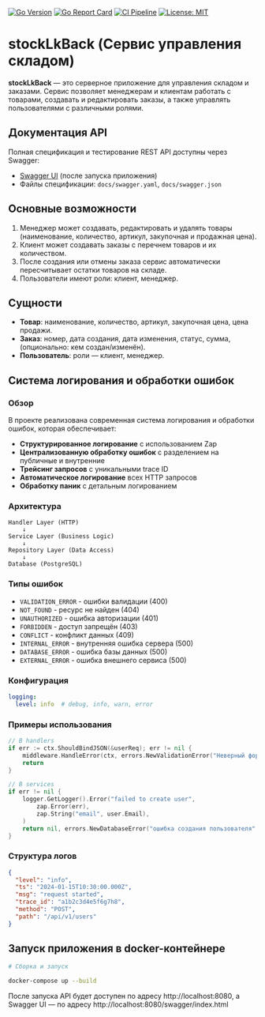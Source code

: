 [![Go Version](https://img.shields.io/github/go-mod/go-version/mikhailshtv/stockLkBack)](https://github.com/mikhailshtv/stockLkBack)
[![Go Report Card](https://goreportcard.com/badge/github.com/mikhailshtv/stockLkBack)](https://goreportcard.com/report/github.com/mikhailshtv/stockLkBack)
[![CI Pipeline](https://github.com/mikhailshtv/stockLkBack/actions/workflows/stockLk-github-ci.yml/badge.svg)](https://github.com/mikhailshtv/stockLkBack/actions/workflows/stockLk-github-ci.yml)
[![License: MIT](https://img.shields.io/badge/License-MIT-yellow.svg)](https://opensource.org/licenses/MIT)
# stockLkBack (Сервис управления складом)

**stockLkBack** — это серверное приложение для управления складом и заказами. Сервис позволяет менеджерам и клиентам работать с товарами, создавать и редактировать заказы, а также управлять пользователями с различными ролями.

## Документация API

Полная спецификация и тестирование REST API доступны через Swagger:

- [Swagger UI](http://localhost:8080/swagger/index.html) (после запуска приложения)
- Файлы спецификации: `docs/swagger.yaml`, `docs/swagger.json`

## Основные возможности

1. Менеджер может создавать, редактировать и удалять товары (наименование, количество, артикул, закупочная и продажная цена).
2. Клиент может создавать заказы с перечнем товаров и их количеством.
3. После создания или отмены заказа сервис автоматически пересчитывает остатки товаров на складе.
4. Пользователи имеют роли: клиент, менеджер.

## Сущности

- **Товар**: наименование, количество, артикул, закупочная цена, цена продажи.
- **Заказ**: номер, дата создания, дата изменения, статус, сумма, (опционально: кем создан/изменён).
- **Пользователь**: роли — клиент, менеджер.

## Система логирования и обработки ошибок

### Обзор

В проекте реализована современная система логирования и обработки ошибок, которая обеспечивает:

- **Структурированное логирование** с использованием Zap
- **Централизованную обработку ошибок** с разделением на публичные и внутренние
- **Трейсинг запросов** с уникальными trace ID
- **Автоматическое логирование** всех HTTP запросов
- **Обработку паник** с детальным логированием

### Архитектура

```
Handler Layer (HTTP)
    ↓
Service Layer (Business Logic)
    ↓
Repository Layer (Data Access)
    ↓
Database (PostgreSQL)
```

### Типы ошибок

- `VALIDATION_ERROR` - ошибки валидации (400)
- `NOT_FOUND` - ресурс не найден (404)
- `UNAUTHORIZED` - ошибка авторизации (401)
- `FORBIDDEN` - доступ запрещён (403)
- `CONFLICT` - конфликт данных (409)
- `INTERNAL_ERROR` - внутренняя ошибка сервера (500)
- `DATABASE_ERROR` - ошибка базы данных (500)
- `EXTERNAL_ERROR` - ошибка внешнего сервиса (500)

### Конфигурация

```yaml
logging:
  level: info  # debug, info, warn, error
```

### Примеры использования

```go
// В handlers
if err := ctx.ShouldBindJSON(&userReq); err != nil {
    middleware.HandleError(ctx, errors.NewValidationError("Неверный формат данных", err))
    return
}

// В services
if err != nil {
    logger.GetLogger().Error("failed to create user",
        zap.Error(err),
        zap.String("email", user.Email),
    )
    return nil, errors.NewDatabaseError("ошибка создания пользователя", err)
}
```

### Структура логов

```json
{
  "level": "info",
  "ts": "2024-01-15T10:30:00.000Z",
  "msg": "request started",
  "trace_id": "a1b2c3d4e5f6g7h8",
  "method": "POST",
  "path": "/api/v1/users"
}
```

## Запуск приложения в docker-контейнере

```sh
# Сборка и запуск

docker-compose up --build
```

После запуска API будет доступен по адресу http://localhost:8080, а Swagger UI — по адресу http://localhost:8080/swagger/index.html
